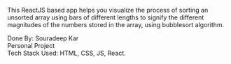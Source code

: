 This ReactJS based app helps you visualize the process of sorting an unsorted array using bars of different lengths to signify the different magnitudes of the numbers stored in the array, using bubblesort algorithm.  

Done By: Souradeep Kar  
Personal Project  
Tech Stack Used: HTML, CSS, JS, React.  
